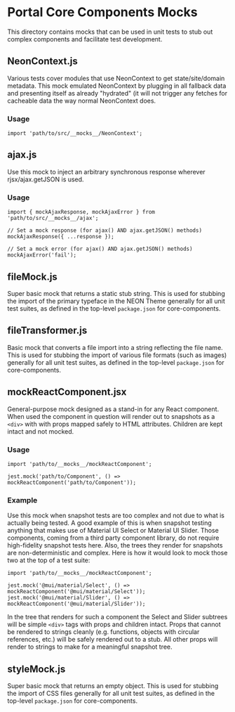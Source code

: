 # Portal Core Components Mocks

This directory contains mocks that can be used in unit tests to stub out complex components and facilitate test development.


## NeonContext.js

Various tests cover modules that use NeonContext to get state/site/domain metadata. This mock emulated NeonContext by plugging in all fallback data and presenting itself as already "hydrated" (it will not trigger any fetches for cacheable data the way normal NeonContext does.

### Usage

```
import 'path/to/src/__mocks__/NeonContext';
```


## ajax.js

Use this mock to inject an arbitrary synchronous response wherever rjsx/ajax.getJSON is used.

### Usage

```
import { mockAjaxResponse, mockAjaxError } from 'path/to/src/__mocks__/ajax';

// Set a mock response (for ajax() AND ajax.getJSON() methods)
mockAjaxResponse({ ...response });

// Set a mock error (for ajax() AND ajax.getJSON() methods)
mockAjaxError('fail');
```


## fileMock.js

Super basic mock that returns a static stub string. This is used for stubbing the import of the primary typeface in the NEON Theme generally for all unit test suites, as defined in the top-level `package.json` for core-components.


## fileTransformer.js

Basic mock that converts a file import into a string reflecting the file name. This is used for stubbing the import of various file formats (such as images) generally for all unit test suites, as defined in the top-level `package.json` for core-components.


## mockReactComponent.jsx

General-purpose mock designed as a stand-in for any React component. When used the component in question will render out to snapshots as a `<div>` with with props mapped safely to HTML attributes. Children are kept intact and not mocked.

### Usage

```
import 'path/to/__mocks__/mockReactComponent';

jest.mock('path/to/Component', () => mockReactComponent('path/to/Component'));
```

### Example

Use this mock when snapshot tests are too complex and not due to what is actually being tested. A good example of this is when snapshot testing anything that makes use of Material UI Select or Material UI Slider. Those components, coming from a third party component library, do not require high-fidelity snapshot tests here. Also, the trees they render for snapshots are non-deterministic and complex. Here is how it would look to mock those two at the top of a test suite:

```
import 'path/to/__mocks__/mockReactComponent';

jest.mock('@mui/material/Select', () => mockReactComponent('@mui/material/Select'));
jest.mock('@mui/material/Slider', () => mockReactComponent('@mui/material/Slider'));
```

In the tree that renders for such a component the Select and Slider subtrees will be simple `<div>` tags with props and children intact. Props that cannot be rendered to strings cleanly (e.g. functions, objects with circular references, etc.) will be safely rendered out to a stub. All other props will render to strings to make for a meaningful snapshot tree.


## styleMock.js

Super basic mock that returns an empty object. This is used for stubbing the import of CSS files generally for all unit test suites, as defined in the top-level `package.json` for core-components.
